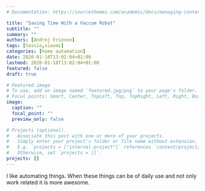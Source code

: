 ```yaml
---
# Documentation: https://sourcethemes.com/academic/docs/managing-content/

title: "Saving Time With a Vaccum Robot"
subtitle: ""
summary: ""
authors: [Andrej Friesen]
tags: [hassio,xiaomi]
categories: [home automation]
date: 2020-01-18T13:02:04+01:00
lastmod: 2020-01-18T13:02:04+01:00
featured: false
draft: true

# Featured image
# To use, add an image named `featured.jpg/png` to your page's folder.
# Focal points: Smart, Center, TopLeft, Top, TopRight, Left, Right, BottomLeft, Bottom, BottomRight.
image:
  caption: ""
  focal_point: ""
  preview_only: false

# Projects (optional).
#   Associate this post with one or more of your projects.
#   Simply enter your project's folder or file name without extension.
#   E.g. `projects = ["internal-project"]` references `content/project/deep-learning/index.md`.
#   Otherwise, set `projects = []`.
projects: []
---
```



I like automating things.
When these things can be of daily use and not only work related it is more awesome.